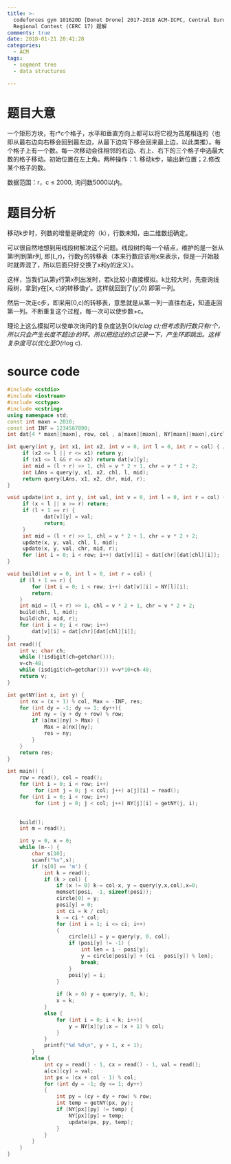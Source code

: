 ```yaml
---
title: >-
  codeforces gym 101620D [Donut Drone] 2017-2018 ACM-ICPC, Central Europe
  Regional Contest (CERC 17) 题解
comments: true
date: 2018-01-21 20:41:28
categories:
  - ACM
tags:
  - segment tree
  - data structures

---
```

# 题目大意
一个矩形方块，有r*c个格子，水平和垂直方向上都可以将它视为首尾相连的（也即从最右边向右移会回到最左边，从最下边向下移会回来最上边，以此类推）。每个格子上有一个数。每一次移动会往相邻的右边、右上、右下的三个格子中选最大数的格子移动。初始位置在左上角。两种操作：1. 移动k步，输出新位置；2.修改某个格子的数。


数据范围：r，c $\leq$ 2000, 询问数5000以内。 

# 题目分析
移动k步时，列数的增量是确定的（k），行数未知，由二维数组确定。

可以很自然地想到用线段树解决这个问题。线段树的每一个结点，维护的是一张从第l列到第r列, 即[L,r)，行数y的转移表（本来行数应该用x来表示，但是一开始敲时就弄混了，所以后面只好交换了x和y的定义）。

这样，当我们从第y行第x列出发时，若k比较小直接模拟。k比较大时，先查询线段树，拿到y在[x, c)的转移值y'。这样就回到了(y',0) 即第一列。

然后一次走c步，即采用[0,c)的转移表，意思就是从第一列一直往右走，知道走回第一列。不断重复这个过程，每一次可以使步数+c。


理论上这么模拟可以使单次询问的复杂度达到O(k/c*log c);但考虑到行数只有r个，所以只会产生长度不超过r的环。所以把经过的点记录一下，产生环即跳出。这样复杂度可以优化至O(r*log c).


# source code
```c++
#include <cstdio>
#include <iostream>
#include <cctype>
#include <cstring>
using namespace std;
const int maxn = 2010;
const int INF = 1234567890;
int dat[4 * maxn][maxn], row, col , a[maxn][maxn], NY[maxn][maxn],circle[maxn],posi[maxn];

int query(int y, int x1, int x2, int v = 0, int l = 0, int r = col) { // [l, r)
	 if (x2 <= l || r <= x1) return y;
	 if (x1 <= l && r <= x2) return dat[v][y];
	 int mid = (l + r) >> 1, chl = v * 2 + 1, chr = v * 2 + 2;
	 int LAns = query(y, x1, x2, chl, l, mid);
	 return query(LAns, x1, x2, chr, mid, r);
}

void update(int x, int y, int val, int v = 0, int l = 0, int r = col) {
	 if (x < l || x >= r) return;
	 if (l + 1 == r) {
			dat[v][y] = val;
			return;
	 }
	 int mid = (l + r) >> 1, chl = v * 2 + 1, chr = v * 2 + 2;
	 update(x, y, val, chl, l, mid);
	 update(x, y, val, chr, mid, r);
	 for (int i = 0; i < row; i++) dat[v][i] = dat[chr][dat[chl][i]];
}

void build(int v = 0, int l = 0, int r = col) {
	if (l + 1 == r) {
		for (int i = 0; i < row; i++) dat[v][i] = NY[l][i];
		return;
	}
	int mid = (l + r) >> 1, chl = v * 2 + 1, chr = v * 2 + 2;
	build(chl, l, mid);
	build(chr, mid, r);
	for (int i = 0; i < row; i++)
		dat[v][i] = dat[chr][dat[chl][i]];
}
int read(){
	int v; char ch;
	while (!isdigit(ch=getchar()));
	v=ch-48;
	while (isdigit(ch=getchar())) v=v*10+ch-48;
	return v;
}

int getNY(int x, int y) {
	int nx = (x + 1) % col, Max = -INF, res;
	for (int dy = -1; dy <= 1; dy++){
		int ny = (y + dy + row) % row;
		if (a[nx][ny] > Max) {
			Max = a[nx][ny];
			res = ny;
		}
	}
	return res;
}

int main() {
	row = read(), col = read();
	for (int i = 0; i < row; i++)
		 for (int j = 0; j < col; j++) a[j][i] = read();
	for (int i = 0; i < row; i++)
		 for (int j = 0; j < col; j++) NY[j][i] = getNY(j, i);
	 

	build();
	int m = read();

	int y = 0, x = 0;
	while (m--) {
		char s[10];
		scanf("%s",s);
		if (s[0] == 'm') {
			int k = read();
			if (k > col) {
				if (x != 0) k-= col-x, y = query(y,x,col),x=0;
				memset(posi, -1, sizeof(posi));
				circle[0] = y;
				posi[y] = 0;
				int ci = k / col;
				k -= ci * col;
				for (int i = 1; i <= ci; i++)
				{
					circle[i] = y = query(y, 0, col);
					if (posi[y] != -1) {
						int len = i - posi[y];						
						y = circle[posi[y] + (ci - posi[y]) % len];
						break;
					}
					posi[y] = i;
				}
				
				if (k > 0) y = query(y, 0, k);
				x = k;
			}
			else {
				for (int i = 0; i < k; i++){
					y = NY[x][y];x = (x + 1) % col;
				}
			}
			printf("%d %d\n", y + 1, x + 1);
		}
		else {
			int cy = read() - 1, cx = read() - 1, val = read();
			a[cx][cy] = val;
			int px = (cx + col - 1) % col;
			for (int dy = -1; dy <= 1; dy++)
			{
				int py = (cy + dy + row) % row;
				int temp = getNY(px, py);
				if (NY[px][py] != temp) {
					NY[px][py] = temp;
					update(px, py, temp);
				}
			}
		}
	}
}

```